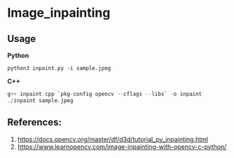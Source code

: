 # Image_inpainting

## Usage

**Python**

`python3 inpaint.py -i sample.jpeg`

**C++**

```cpp
g++ inpaint.cpp `pkg-config opencv --cflags --libs` -o inpaint
./inpaint sample.jpeg    
```

## References:    
1. https://docs.opencv.org/master/df/d3d/tutorial_py_inpainting.html    
2. https://www.learnopencv.com/image-inpainting-with-opencv-c-python/    

